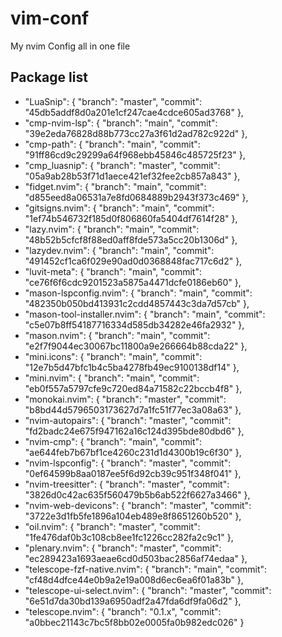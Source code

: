 # vim-conf
 My nvim Config all in one file



## Package list
 - "LuaSnip": { "branch": "master", "commit": "45db5addf8d0a201e1cf247cae4cdce605ad3768" },
 - "cmp-nvim-lsp": { "branch": "main", "commit": "39e2eda76828d88b773cc27a3f61d2ad782c922d" },
 - "cmp-path": { "branch": "main", "commit": "91ff86cd9c29299a64f968ebb45846c485725f23" },
 - "cmp_luasnip": { "branch": "master", "commit": "05a9ab28b53f71d1aece421ef32fee2cb857a843" },
 - "fidget.nvim": { "branch": "main", "commit": "d855eed8a06531a7e8fd0684889b2943f373c469" },
 - "gitsigns.nvim": { "branch": "main", "commit": "1ef74b546732f185d0f806860fa5404df7614f28" },
 - "lazy.nvim": { "branch": "main", "commit": "48b52b5cfcf8f88ed0aff8fde573a5cc20b1306d" },
 - "lazydev.nvim": { "branch": "main", "commit": "491452cf1ca6f029e90ad0d0368848fac717c6d2" },
 - "luvit-meta": { "branch": "main", "commit": "ce76f6f6cdc9201523a5875a4471dcfe0186eb60" },
 - "mason-lspconfig.nvim": { "branch": "main", "commit": "482350b050bd413931c2cdd4857443c3da7d57cb" },
 - "mason-tool-installer.nvim": { "branch": "main", "commit": "c5e07b8ff54187716334d585db34282e46fa2932" },
 - "mason.nvim": { "branch": "main", "commit": "e2f7f9044ec30067bc11800a9e266664b88cda22" },
 - "mini.icons": { "branch": "main", "commit": "12e7b5d47bfc1b4c5ba4278fb49ec9100138df14" },
 - "mini.nvim": { "branch": "main", "commit": "eb0f557a5797cfe9c720ed84a71582c22bccb4f8" },
 - "monokai.nvim": { "branch": "master", "commit": "b8bd44d5796503173627d7a1fc51f77ec3a08a63" },
 - "nvim-autopairs": { "branch": "master", "commit": "fd2badc24e675f947162a16c124d395bde80dbd6" },
 - "nvim-cmp": { "branch": "main", "commit": "ae644feb7b67bf1ce4260c231d1d4300b19c6f30" },
 - "nvim-lspconfig": { "branch": "master", "commit": "0ef64599b8aa0187ee5f6d92cb39c951f348f041" },
 - "nvim-treesitter": { "branch": "master", "commit": "3826d0c42ac635f560479b5b6ab522f6627a3466" },
 - "nvim-web-devicons": { "branch": "master", "commit": "3722e3d1fb5fe1896a104eb489e8f8651260b520" },
 - "oil.nvim": { "branch": "master", "commit": "1fe476daf0b3c108cb8ee1fc1226cc282fa2c9c1" },
 - "plenary.nvim": { "branch": "master", "commit": "ec289423a1693aeae6cd0d503bac2856af74edaa" },
 - "telescope-fzf-native.nvim": { "branch": "main", "commit": "cf48d4dfce44e0b9a2e19a008d6ec6ea6f01a83b" },
 - "telescope-ui-select.nvim": { "branch": "master", "commit": "6e51d7da30bd139a6950adf2a47fda6df9fa06d2" },
 - "telescope.nvim": { "branch": "0.1.x", "commit": "a0bbec21143c7bc5f8bb02e0005fa0b982edc026" }
